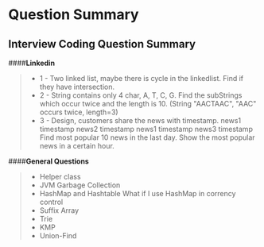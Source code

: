 Question Summary
===================

Interview Coding Question Summary
---------------------------------

####**Linkedin**

> - 1 - Two linked list, maybe there is cycle in the linkedlist. Find if they have intersection.
> - 2 - String contains only 4 char, A, T, C, G. Find the subStrings which occur twice and the length is 10. (String "AACTAAC", "AAC" occurs twice, length=3)
> - 3 - Design, customers share the news with timestamp.
> news1   timestamp
> news2   timestamp
> news1   timestamp
> news3   timestamp
> Find most popular 10 news in the last day. Show the most popular news in a certain hour. 

####**General Questions** 

> - Helper class
> - JVM Garbage Collection
> - HashMap and Hashtable  What if I use HashMap in corrency control
> - Suffix Array 
> - Trie
> - KMP
> - Union-Find
